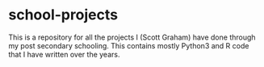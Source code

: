 # school-projects
This is a repository for all the projects I (Scott Graham) have done through my post secondary schooling.
This contains mostly Python3 and R code that I have written over the years.
